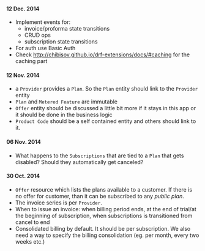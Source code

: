 #### 12 Dec. 2014
* Implement events for:
    * invoice/proforma state transitions
    * CRUD ops
    * subscription state transitions
* For auth use Basic Auth
* Check http://chibisov.github.io/drf-extensions/docs/#caching for the caching part

#### 12 Nov. 2014
* a `Provider` provides a `Plan`. So the `Plan` entity should link to the `Provider` entity
* `Plan` and `Metered Feature` are immutable
* `Offer` entity should be discussed a little bit more if it stays in this app or it should be done in the business logic
* `Product Code` should be a self contained entity and others should link to it.

#### 06 Nov. 2014

* What happens to the `Subscriptions` that are tied to a `Plan` that gets disabled? Should they automatically get canceled?

#### 30 Oct. 2014

* `Offer` resource which lists the plans available to a customer. If there is no offer for customer, than it can be subscribed to any _public plan_.
* The invoice series is per `Provider`.
* When to issue an invoice: when billing period ends, at the end of trial/at the beginning of subscription, when subscriptions is transitioned from cancel to end
* Consolidated billing by default. It should be per subscription. We also need a way to specify the billing consolidation (eg. per month, every two weeks etc.)
